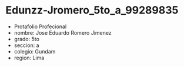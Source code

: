 # Edunzz-Jromero_5to_a_99289835
- Protafolio Profecional
- nombre: Jose Eduardo Romero Jimenez
- grado: 5to
- seccion: a
- colegio: Gundam
- region: Lima
